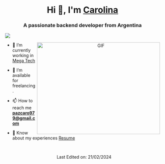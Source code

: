 <h1 align="center">Hi 👋, I'm <a href="https://www.linkedin.com/in/carolinapaz10/" target="blank">
Carolina</a></h1>
<h3 align="center">A passionate backend developer from Argentina</h3>
<p align="left"> <img src="https://komarev.com/ghpvc/?username=caropaz&base=1005&label=PROFILE+VIEWS&color=green&style=flat"  /> </p>



<a target="_blank" align="center">
  <img align="right" top="500" height="300" width="400" alt="GIF" src="https://media.giphy.com/media/SWoSkN6DxTszqIKEqv/giphy.gif">
</a>

- 🔭 I’m currently working in <a href="https://megatech.la/" target="blank">Mega Tech</a>

- 🤝 I’m available for freelancing.

- 📫 How to reach me **pazcaro979@gmail.com**

- 📄 Know about my experiences <a href="https://github.com/caropaz/Me/blob/main/CV-Carolina%20Paz.pdf" target="blank">Resume</a>
<br/>

<p align="center">

 <div align="center"  class="icons-social" style="margin-left: 10px;">
				

</p>

Last Edited on: 21/02/2024
